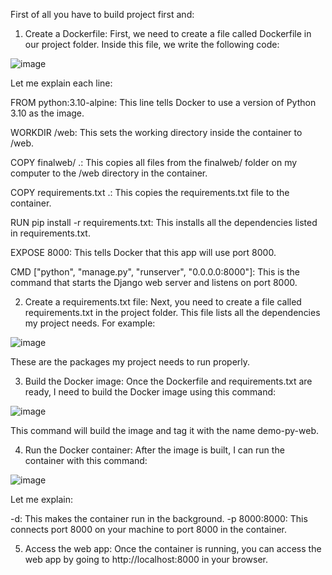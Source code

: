 First of all you have to build project first and:

1. Create a Dockerfile:
First, we need to create a file called Dockerfile in our project folder. Inside this file, we write the following code:

![image](https://github.com/user-attachments/assets/0584207b-acc7-41d6-8493-211bbde37ea8)

Let me explain each line:

FROM python:3.10-alpine: 
This line tells Docker to use a version of Python 3.10 as the image.

WORKDIR /web: 
This sets the working directory inside the container to /web.

COPY finalweb/ .: 
This copies all files from the finalweb/ folder on my computer to the /web directory in the container.

COPY requirements.txt .: 
This copies the requirements.txt file to the container.

RUN pip install -r requirements.txt: 
This installs all the dependencies listed in requirements.txt.

EXPOSE 8000: 
This tells Docker that this app will use port 8000.

CMD ["python", "manage.py", "runserver", "0.0.0.0:8000"]: 
This is the command that starts the Django web server and listens on port 8000.

2. Create a requirements.txt file:
Next, you need to create a file called requirements.txt in the project folder. This file lists all the dependencies my project needs. For example:

![image](https://github.com/user-attachments/assets/fd0511b1-9b0f-4eba-ba87-e0094c0f3582)

These are the packages my project needs to run properly.

3. Build the Docker image:
Once the Dockerfile and requirements.txt are ready, I need to build the Docker image using this command:

![image](https://github.com/user-attachments/assets/e3a6d1a1-4c21-4a2f-aeaa-b1dcdf672d35)

This command will build the image and tag it with the name demo-py-web.

4. Run the Docker container:
After the image is built, I can run the container with this command:

![image](https://github.com/user-attachments/assets/348e19b3-84ad-480f-ae86-d2def4dfd6a6)

Let me explain:

-d: This makes the container run in the background.
-p 8000:8000: This connects port 8000 on your machine to port 8000 in the container.

5. Access the web app:
Once the container is running, you can access the web app by going to http://localhost:8000 in your browser.
